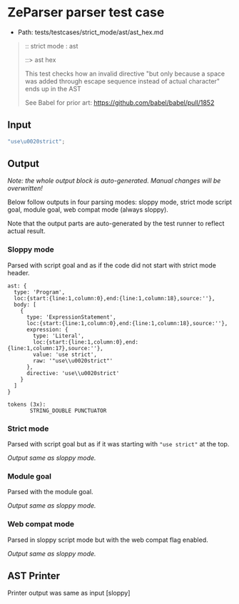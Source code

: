# ZeParser parser test case

- Path: tests/testcases/strict_mode/ast/ast_hex.md

> :: strict mode : ast
>
> ::> ast hex
>
> This test checks how an invalid directive "but only because a space was added through escape sequence instead of actual character" ends up in the AST
>
> See Babel for prior art: https://github.com/babel/babel/pull/1852

## Input

`````js
"use\u0020strict";
`````

## Output

_Note: the whole output block is auto-generated. Manual changes will be overwritten!_

Below follow outputs in four parsing modes: sloppy mode, strict mode script goal, module goal, web compat mode (always sloppy).

Note that the output parts are auto-generated by the test runner to reflect actual result.

### Sloppy mode

Parsed with script goal and as if the code did not start with strict mode header.

`````
ast: {
  type: 'Program',
  loc:{start:{line:1,column:0},end:{line:1,column:18},source:''},
  body: [
    {
      type: 'ExpressionStatement',
      loc:{start:{line:1,column:0},end:{line:1,column:18},source:''},
      expression: {
        type: 'Literal',
        loc:{start:{line:1,column:0},end:{line:1,column:17},source:''},
        value: 'use strict',
        raw: '"use\\u0020strict"'
      },
      directive: 'use\\u0020strict'
    }
  ]
}

tokens (3x):
       STRING_DOUBLE PUNCTUATOR
`````

### Strict mode

Parsed with script goal but as if it was starting with `"use strict"` at the top.

_Output same as sloppy mode._

### Module goal

Parsed with the module goal.

_Output same as sloppy mode._

### Web compat mode

Parsed in sloppy script mode but with the web compat flag enabled.

_Output same as sloppy mode._

## AST Printer

Printer output was same as input [sloppy]
